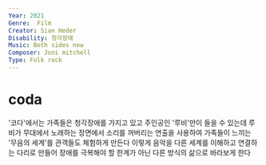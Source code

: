 ```yaml
---
Year: 2021
Genre:  Film
Creator: Sian Heder
Disability: 청각장애
Music: Both sides now
Composer: Joni mitchell
Type: Folk rock
---
```


# coda

'코다'에서는 가족들은 청각장애를 가지고 있고 주인공인 '루비'만이 들을 수 있는데 루비가 무대에서 노래하는 장면에서 소리를 꺼버리는 연출을 사용하여 가족들이 느끼는 '무음의 세계'를 관객들도 체험하게 만든다 이렇게 음악을 다른 세계를 이해하고 연결하는 다리로 만들어 장애를 극복해야 할 한계가 아닌 다른 방식의 삶으로 바라보게 한다
